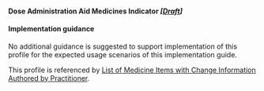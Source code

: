 #### Dose Administration Aid Medicines Indicator *[[Draft](http://hl7.org/fhir/stu3/valueset-publication-status.html)]*

#### Implementation guidance
No additional guidance is suggested to support implementation of this profile for the expected usage scenarios of this implementation guide.

This profile is referenced by [List of Medicine Items with Change Information Authored by Practitioner](StructureDefinition-list-sml-pracchanges-1.html). 